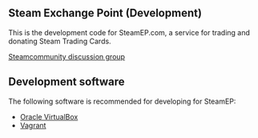 ## Steam Exchange Point (Development)

This is the development code for SteamEP.com, a service for trading and donating Steam Trading Cards.

[Steamcommunity discussion group](http://steamcommunity.com/groups/steam-exchange-point)

## Development software

The following software is recommended for developing for SteamEP:

 - [Oracle VirtualBox](https://www.virtualbox.org/wiki/Downloads)
 - [Vagrant](https://www.vagrantup.com/downloads.html)